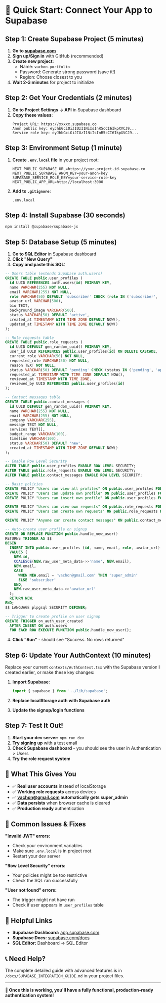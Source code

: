 # 🚀 Quick Start: Connect Your App to Supabase

## Step 1: Create Supabase Project (5 minutes)

1. **Go to [supabase.com](https://supabase.com)**
2. **Sign up/Sign in** with GitHub (recommended)
3. **Create new project:**
   - Name: `vachon-portfolio`
   - Password: Generate strong password (save it!)
   - Region: Choose closest to you
4. **Wait 2-3 minutes** for project to initialize

## Step 2: Get Your Credentials (2 minutes)

1. **Go to Project Settings → API** in Supabase dashboard
2. **Copy these values:**
   ```
   Project URL: https://xxxxx.supabase.co
   Anon public key: eyJhbGciOiJIUzI1NiIsInR5cCI6IkpXVCJ9...
   Service role key: eyJhbGciOiJIUzI1NiIsInR5cCI6IkpXVCJ9...
   ```

## Step 3: Environment Setup (1 minute)

1. **Create `.env.local` file** in your project root:
   ```env
   NEXT_PUBLIC_SUPABASE_URL=https://your-project-id.supabase.co
   NEXT_PUBLIC_SUPABASE_ANON_KEY=your-anon-key
   SUPABASE_SERVICE_ROLE_KEY=your-service-role-key
   NEXT_PUBLIC_APP_URL=http://localhost:3000
   ```

2. **Add to `.gitignore`:**
   ```
   .env.local
   ```

## Step 4: Install Supabase (30 seconds)

```bash
npm install @supabase/supabase-js
```

## Step 5: Database Setup (5 minutes)

1. **Go to SQL Editor** in Supabase dashboard
2. **Click "New Query"**
3. **Copy and paste this SQL:**

```sql
-- Users table (extends Supabase auth.users)
CREATE TABLE public.user_profiles (
  id UUID REFERENCES auth.users(id) PRIMARY KEY,
  name VARCHAR(255) NOT NULL,
  email VARCHAR(255) NOT NULL,
  role VARCHAR(50) DEFAULT 'subscriber' CHECK (role IN ('subscriber', 'editor', 'admin', 'super_admin')),
  avatar_url VARCHAR(500),
  bio TEXT,
  background_image VARCHAR(500),
  status VARCHAR(50) DEFAULT 'active',
  created_at TIMESTAMP WITH TIME ZONE DEFAULT NOW(),
  updated_at TIMESTAMP WITH TIME ZONE DEFAULT NOW()
);

-- Role requests table
CREATE TABLE public.role_requests (
  id UUID DEFAULT gen_random_uuid() PRIMARY KEY,
  user_id UUID REFERENCES public.user_profiles(id) ON DELETE CASCADE,
  current_role VARCHAR(50) NOT NULL,
  requested_role VARCHAR(50) NOT NULL,
  reason TEXT NOT NULL,
  status VARCHAR(50) DEFAULT 'pending' CHECK (status IN ('pending', 'approved', 'rejected')),
  requested_at TIMESTAMP WITH TIME ZONE DEFAULT NOW(),
  reviewed_at TIMESTAMP WITH TIME ZONE,
  reviewed_by UUID REFERENCES public.user_profiles(id)
);

-- Contact messages table
CREATE TABLE public.contact_messages (
  id UUID DEFAULT gen_random_uuid() PRIMARY KEY,
  name VARCHAR(255) NOT NULL,
  email VARCHAR(255) NOT NULL,
  company VARCHAR(255),
  message TEXT NOT NULL,
  services TEXT[],
  budget_range VARCHAR(100),
  timeline VARCHAR(100),
  status VARCHAR(50) DEFAULT 'new',
  created_at TIMESTAMP WITH TIME ZONE DEFAULT NOW()
);

-- Enable Row Level Security
ALTER TABLE public.user_profiles ENABLE ROW LEVEL SECURITY;
ALTER TABLE public.role_requests ENABLE ROW LEVEL SECURITY;
ALTER TABLE public.contact_messages ENABLE ROW LEVEL SECURITY;

-- Basic policies
CREATE POLICY "Users can view all profiles" ON public.user_profiles FOR SELECT USING (true);
CREATE POLICY "Users can update own profile" ON public.user_profiles FOR UPDATE USING (auth.uid() = id);
CREATE POLICY "Users can insert own profile" ON public.user_profiles FOR INSERT WITH CHECK (auth.uid() = id);

CREATE POLICY "Users can view own requests" ON public.role_requests FOR SELECT USING (user_id = auth.uid());
CREATE POLICY "Users can create own requests" ON public.role_requests FOR INSERT WITH CHECK (user_id = auth.uid());

CREATE POLICY "Anyone can create contact messages" ON public.contact_messages FOR INSERT WITH CHECK (true);

-- Auto-create user profile on signup
CREATE OR REPLACE FUNCTION public.handle_new_user()
RETURNS TRIGGER AS $$
BEGIN
  INSERT INTO public.user_profiles (id, name, email, role, avatar_url)
  VALUES (
    NEW.id,
    COALESCE(NEW.raw_user_meta_data->>'name', NEW.email),
    NEW.email,
    CASE 
      WHEN NEW.email = 'vachon@gmail.com' THEN 'super_admin'
      ELSE 'subscriber'
    END,
    NEW.raw_user_meta_data->>'avatar_url'
  );
  RETURN NEW;
END;
$$ LANGUAGE plpgsql SECURITY DEFINER;

-- Trigger to create profile on user signup
CREATE TRIGGER on_auth_user_created
  AFTER INSERT ON auth.users
  FOR EACH ROW EXECUTE FUNCTION public.handle_new_user();
```

4. **Click "Run"** - should see "Success. No rows returned"

## Step 6: Update Your AuthContext (10 minutes)

Replace your current `contexts/AuthContext.tsx` with the Supabase version I created earlier, or make these key changes:

1. **Import Supabase:**
   ```typescript
   import { supabase } from '../lib/supabase';
   ```

2. **Replace localStorage auth with Supabase auth**
3. **Update the signup/login functions**

## Step 7: Test It Out! 

1. **Start your dev server:** `npm run dev`
2. **Try signing up** with a test email
3. **Check Supabase dashboard** - you should see the user in Authentication > Users
4. **Try the role request system**

## 🎯 What This Gives You

- ✅ **Real user accounts** instead of localStorage
- ✅ **Working role requests** across devices  
- ✅ **vachon@gmail.com automatically gets super_admin**
- ✅ **Data persists** when browser cache is cleared
- ✅ **Production ready** authentication

## 🚨 Common Issues & Fixes

**"Invalid JWT" errors:**
- Check your environment variables
- Make sure `.env.local` is in project root
- Restart your dev server

**"Row Level Security" errors:**
- Your policies might be too restrictive
- Check the SQL ran successfully

**"User not found" errors:**
- The trigger might not have run
- Check if user appears in `user_profiles` table

## 🔗 Helpful Links

- **Supabase Dashboard:** [app.supabase.com](https://app.supabase.com)
- **Supabase Docs:** [supabase.com/docs](https://supabase.com/docs)
- **SQL Editor:** Dashboard → SQL Editor

## 📞 Need Help?

The complete detailed guide with advanced features is in `/docs/SUPABASE_INTEGRATION_GUIDE.md` in your project files.

---

**🎉 Once this is working, you'll have a fully functional, production-ready authentication system!**
```